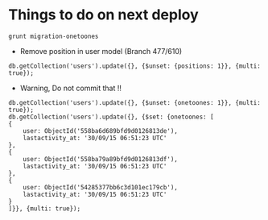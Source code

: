 # Things to do on next deploy
```
grunt migration-onetoones
```
* Remove position in user model (Branch 477/610)
```
db.getCollection('users').update({}, {$unset: {positions: 1}}, {multi: true});
```

* Warning, Do not commit that !!
```
db.getCollection('users').update({}, {$unset: {onetoones: 1}}, {multi: true});
db.getCollection('users').update({}, {$set: {onetoones: [
{
	user: ObjectId('558ba6d689bfd9d0126813de'),
	lastactivity_at: '30/09/15 06:51:23 UTC'
},
{
	user: ObjectId('558ba79a89bfd9d0126813df'),
	lastactivity_at: '30/09/15 06:51:23 UTC'
},
{
	user: ObjectId('54285377bb6c3d101ec179cb'),
	lastactivity_at: '30/09/15 06:51:23 UTC'
}
]}}, {multi: true});
```